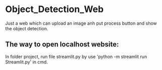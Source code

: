 # Object_Detection_Web
Just a web which can upload an image anh put process button and show the object detection.

## The way to open localhost website: 
In folder project, run file streamlit.py by use 'python -m streamlit run Streamlit.py' in cmd. 
